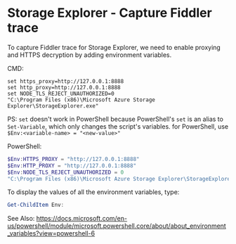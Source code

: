 # Storage Explorer - Capture Fiddler trace

To capture Fiddler trace for Storage Explorer, we need to enable proxying and HTTPS decryption by adding environment variables.

CMD:

```batch
set https_proxy=http://127.0.0.1:8888 
set http_proxy=http://127.0.0.1:8888
set NODE_TLS_REJECT_UNAUTHORIZED=0
"C:\Program Files (x86)\Microsoft Azure Storage Explorer\StorageExplorer.exe"
```

PS: `set` doesn't work in PowerShell because PowerShell's `set` is an alias to `Set-Variable`, which only changes the script's variables. for PowerShell, use `$Env:<variable-name> = "<new-value>"`

PowerShell:

```powershell
$Env:HTTPS_PROXY = "http://127.0.0.1:8888"
$Env:HTTP_PROXY = "http://127.0.0.1:8888"
$Env:NODE_TLS_REJECT_UNAUTHORIZED = 0
"C:\Program Files (x86)\Microsoft Azure Storage Explorer\StorageExplorer.exe"
```

To display the values of all the environment variables, type:

```powershell
Get-ChildItem Env:
```

See Also: https://docs.microsoft.com/en-us/powershell/module/microsoft.powershell.core/about/about_environment_variables?view=powershell-6
